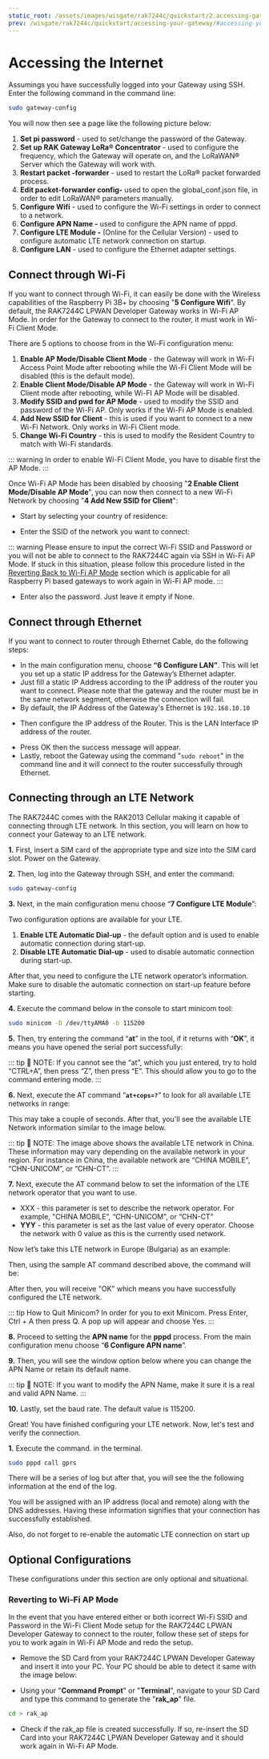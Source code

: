 ```yaml
---
static_root: /assets/images/wisgate/rak7244c/quickstart/2.accessing-gateway/1.accessing-internet
prev: /wisgate/rak7244c/quickstart/accessing-your-gateway/#accessing-your-gateway
---
```


# Accessing the Internet

Assumings you have successfully logged into your Gateway using SSH. Enter the following command in the command line:

```bash
sudo gateway-config
```

You will now then see a page like the following picture below:

<rk-img
  :src="`${$frontmatter.static_root}/01.pgz9vj3jtvdmollkanqc.png`"
  width="100%"
  figure-number="1"
  caption="Configuration Options for the Gateway"
/>

1. **Set pi password** - used to set/change the password of the Gateway.
2. **Set up RAK Gateway LoRa® Concentrator** - used to configure the frequency, which the Gateway will operate on, and the LoRaWAN® Server which the Gateway will work with.
3. **Restart packet -forwarder** - used to restart the LoRa® packet forwarded process.
4. **Edit packet-forwarder config-** used to open the global_conf.json file, in order to edit LoRaWAN® parameters manually.
5. **Configure Wifi** - used to configure the Wi-Fi settings in order to connect to a network.
6. **Configure APN Name -** used to configure the APN name of pppd.
7. **Configure LTE Module -** (Online for the Cellular Version) - used to configure automatic LTE network connection on startup.
8. **Configure LAN** - used to configure the Ethernet adapter settings.

## Connect through Wi-Fi

If you want to connect through Wi-Fi, it can easily be done with the Wireless capabilities of the Raspberry Pi 3B+ by choosing "**5 Configure Wifi**". By default, the RAK7244C LPWAN Developer Gateway works in Wi-Fi AP Mode. In order for the Gateway to connect to the router, it must work in Wi-Fi Client Mode.

<rk-img
  :src="`${$frontmatter.static_root}/02.bzvol7clyvogrlfcf6mm.png`"
  width="100%"
  figure-number="2"
  caption="Configuration options for WIFI"
/>

There are 5 options to choose from in the Wi-Fi configuration menu:

1. **Enable AP Mode/Disable Client Mode** - the Gateway will work in Wi-Fi Access Point Mode after rebooting while the Wi-Fi Client Mode will be disabled (this is the default mode).
2. **Enable Client Mode/Disable AP Mode** - the Gateway will work in Wi-Fi Client mode after rebooting, while Wi-FI AP Mode will be disabled.
3. **Modify SSID and pwd for AP Mode** - used to modify the SSID and password of the Wi-Fi AP. Only works if the Wi-Fi AP Mode is enabled.
4. **Add New SSID for Client** - this is used if you want to connect to a new Wi-Fi Network. Only works in Wi-Fi Client mode.
5. **Change Wi-Fi Country** - this is used to modify the Resident Country to match with Wi-Fi standards.

::: warning
In order to enable Wi-Fi Client Mode, you have to disable first the AP Mode.
:::

Once Wi-Fi AP Mode has been disabled by choosing "**2 Enable Client Mode/Disable AP Mode**", you can now then connect to a new Wi-Fi Network by choosing "**4 Add New SSID for Client**":

<rk-img
  :src="`${$frontmatter.static_root}/03.oedelnm55crlacr1qezp.png`"
  width="100%"
  figure-number="3"
  caption="Add a new SSID"
/>

- Start by selecting your country of residence:

<rk-img
  :src="`${$frontmatter.static_root}/04.tho0wgcekiybxiyw1lg1.png`"
  width="100%"
  figure-number="4"
  caption="Selecting Country of Residence"
/>

- Enter the SSID of the network you want to connect:

::: warning
Please ensure to input the correct Wi-Fi SSID and Password or you will not be able to connect to the RAK7244C again via SSH in Wi-Fi AP Mode. If stuck in this situation, please follow this procedure listed in the [Reverting Back to Wi-Fi AP Mode](/wisgate/rak7244c/quickstart/accessing-your-gateway/accessing-the-internet.html#reverting-to-wi-fi-ap-mode) section which is applicable for all Raspberry Pi based gateways to work again in Wi-Fi AP mode.
:::

<rk-img
  :src="`${$frontmatter.static_root}/05.d2h64zg2aqhpwtzektci.png`"
  width="100%"
  figure-number="5"
  caption="SSID of the Network you want to connect to"
/>

- Enter also the password. Just leave it empty if None.

<rk-img
  :src="`${$frontmatter.static_root}/06.toenoesnbmrz1eeza4yq.png`"
  width="100%"
  figure-number="6"
  caption="Password of the Wi-Fi"
/>

## Connect through Ethernet

If you want to connect to router through Ethernet Cable, do the following steps:

- In the main configuration menu, choose **“6 Configure LAN”**. This will let you set up a static IP address for the Gateway’s Ethernet adapter.
- Just fill a static IP Address according to the IP address of the router you want to connect. Please note that the gateway and the router must be in the same network segment, otherwise the connection will fail.
- By default, the IP Address of the Gateway's Ethernet is `192.168.10.10`

<rk-img
  :src="`${$frontmatter.static_root}/07.q7cisano0ckdjzfmrjwn.png`"
  width="100%"
  figure-number="7"
  caption="Default Gateway Ethernet IP Address"
/>

- Then configure the IP address of the Router. This is the LAN Interface IP address of the router.

<rk-img
  :src="`${$frontmatter.static_root}/08.rfflmexk4jeyay8yyfp9.png`"
  width="100%"
  figure-number="8"
  caption="LAN Interface IP Address of the Router"
/>

- Press OK then the success message will appear.
- Lastly, reboot the Gateway using the command "`sudo reboot`" in the command line and it will connect to the router successfully through Ethernet.

## Connecting through an LTE Network

The RAK7244C comes with the RAK2013 Cellular making it capable of connecting through LTE network. In this section, you will learn on how to connect your Gateway to an LTE network.

**1.** First, insert a SIM card of the appropriate type and size into the SIM card slot. Power on the Gateway.

**2.** Then, log into the Gateway through SSH, and
enter the command:

```bash
sudo gateway-config
```

**3.** Next, in the main configuration menu choose “**7 Configure LTE Module**”:

<rk-img
  :src="`${$frontmatter.static_root}/09.s4wdcqiwukl5evm7fyhm.png`"
  width="100%"
  figure-number="9"
  caption="Configure LTE Module"
/>

Two configuration options are available for your LTE.

1. **Enable LTE Automatic Dial-up** - the default option and is used to enable automatic connection during start-up.
2. **Disable LTE Automatic Dial-up** - used to disable automatic connection during start-up.

<rk-img
  :src="`${$frontmatter.static_root}/10.qzy2znqy3rn32asplaki.png`"
  width="100%"
  figure-number="10"
  caption="LTE Configuration Options"
/>

After that, you need to configure the LTE network operator’s information. Make sure to disable the automatic connection on start-up feature before starting.

**4.** Execute the command below in the console to start minicom tool:

```bash
sudo minicom -D /dev/ttyAMA0 -b 115200
```

<rk-img
  :src="`${$frontmatter.static_root}/11.hsnj9bmmt4hm7jjivlfn.png`"
  width="100%"
  figure-number="11"
  caption="Minicom Tool"
/>

**5.** Then, try entering the command “**at**” in the tool, if it returns with “**OK**”, it means you have opened the serial port successfully:

<rk-img
  :src="`${$frontmatter.static_root}/12.e2nnhzfcsvrzawsnjc3x.png`"
  width="100%"
  figure-number="12"
  caption="AT Command in Minicom"
/>

::: tip 📝 NOTE:
If you cannot see the “at”, which you just entered, try to hold “CTRL+A”, then press “Z”, then press “E”. This should allow you to go to the command entering mode.
:::

**6.** Next, execute the AT command “**`at+cops=?`**” to look for all available LTE networks in range:

<rk-img
  :src="`${$frontmatter.static_root}/13.gnqzfqfiyr9midcxzykr.png`"
  width="100%"
  figure-number="13"
  caption="AT Command for LTE Network Query"
/>

This may take a couple of seconds. After that, you'll see the available LTE Network information similar to the image below.

<rk-img
  :src="`${$frontmatter.static_root}/14.a2dffmeci1qkvarbnh4h.jpg`"
  width="100%"
  figure-number="14"
  caption="LTE Network Example"
/>

::: tip 📝 NOTE:
The image above shows the available LTE network in China. These information may vary depending on the available network in your region. For instance in China, the available network are “CHINA MOBILE”, “CHN-UNICOM”, or “CHN-CT”.
:::

**7.** Next, execute the AT command below to set the information of the LTE network operator that you want to use.

- XXX - this parameter is set to describe the network operator. For example, "CHINA MOBILE”, “CHN-UNICOM”, or “CHN-CT”
- **YYY** - this parameter is set as the last value of every operator. Choose the network with 0 value as this is the currently used network.

Now let’s take this LTE network in Europe (Bulgaria) as an example:

<rk-img
  :src="`${$frontmatter.static_root}/15.mtzbhqbruxtqqtg0993z.jpg`"
  width="100%"
  figure-number="15"
  caption="Sample LTE Networks in EU"
/>

Then, using the sample AT command described above, the command will be:

<rk-img
  :src="`${$frontmatter.static_root}/16.dgcsdrvgw5yyjlxfhzdn.jpg`"
  width="100%"
  figure-number="16"
  caption="Sample AT Command for LTE Network"
/>

After then, you will receive "OK" which means you have successfully configured the LTE network.

::: tip How to Quit Minicom?
In order for you to exit Minicom. Press Enter, Ctrl + A then press Q. A pop up will appear and choose Yes.
:::

**8.** Proceed to setting the **APN name** for the **pppd**
process. From the main configuration menu choose “**6
Configure APN name**”.

<rk-img
  :src="`${$frontmatter.static_root}/17.mgnltetmph7fql2dyptt.png`"
  width="100%"
  figure-number="17"
  caption="Configure APN Name"
/>

**9.** Then, you will see the window option below where you can change the APN Name or retain its default name.

::: tip 📝 NOTE:
If you want to modify the APN Name, make it sure it is a real and valid APN Name.
:::

<rk-img
  :src="`${$frontmatter.static_root}/18.wxlr9qc1jvgrtdqokbj0.png`"
  width="100%"
  figure-number="18"
  caption="APN Name"
/>

**10.** Lastly, set the baud rate. The default value is 115200.

<rk-img
  :src="`${$frontmatter.static_root}/19.sje1mevpfizxspzka0jf.png`"
  width="100%"
  figure-number="19"
  caption="Baud Rate Setting"
/>

Great! You have finished configuring your LTE network. Now, let's test and verify the connection.

**1.** Execute the command. in the terminal.

```bash
sudo pppd call gprs
```

There will be a series of log but after that, you will see the the following information at the end of the log.

<rk-img
  :src="`${$frontmatter.static_root}/20.i3bmpsoxp2urhnag3vyx.jpg`"
  width="100%"
  figure-number="20"
  caption="IP address Information"
/>

You will be assigned with an IP address (local and remote) along with the DNS addresses. Having these information signifies that your connection has successfully established.

Also, do not forget to re-enable the automatic LTE connection on start up

<rk-img
  :src="`${$frontmatter.static_root}/21.q4viffhbutonrx71vwjs.png`"
  width="100%"
  figure-number="21"
  caption="Enabling the Automatic LTE Connection during Start-Up"
/>

## Optional Configurations

These configurations under this section are only optional and situational.

### Reverting to Wi-Fi AP Mode

In the event that you have entered either or both icorrect Wi-Fi SSID and Password in the Wi-Fi Client Mode setup for the RAK7244C LPWAN Developer Gateway to connect to the router, follow these set of steps for you to work again in Wi-Fi AP Mode and redo the setup.

- Remove the SD Card from your RAK7244C LPWAN Developer Gateway and insert it into your PC. Your PC should be able to detect it same with the image below:

<rk-img
  :src="`${$frontmatter.static_root}/22.oyjadnh8ouvogrgpfox0.png`"
  width="50%"
  figure-number="22"
  caption="Creating rak_ap file to your SD Card"
/>

- Using your "**Command Prompt**" or "**Terminal**", navigate to your SD Card and type this command to generate the "**rak_ap**" file.

```bash
cd > rak_ap
```

- Check if the rak_ap file is created successfully. If so, re-insert the SD Card into your RAK7244C LPWAN Developer Gateway and it should work again in Wi-Fi AP Mode.
